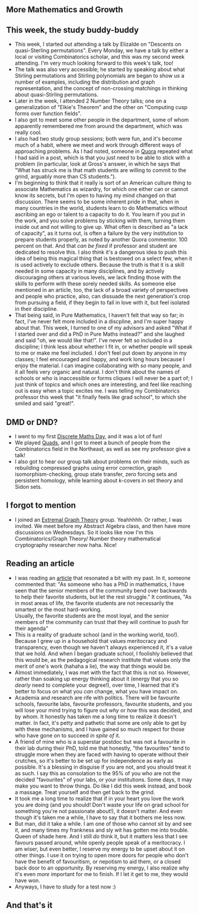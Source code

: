 ## More Mathematics and Growth

## This week, the study buddy-buddy
- This week, I started out attending a talk by Elizalde on "Descents on quasi-Sterling permutations". Every Monday, we have a talk
by either a local or visiting Combinatorics scholar, and this was my second week attending. I'm very much looking forward to this week's talk, too!
- The talk was also very accessible; he started by speaking about what Stirling permutations and Stirling polynomials are began to show us a number
of examples, including the distribution and graph representation, and the concept of non-crossing matchings in thinking about quasi-Stirling permutations.
- Later in the week, I attended 2 Number Theory talks; one on a generalization of "Elkie's Theorem" and the other on "Computing cusp forms over function fields".
- I also got to meet some other people in the department, some of whom apparently remembered me from around the department, which was really cool.
- I also had two study group sessions; both were fun, and it's become much of a habit, where we meet and work through different ways of approaching
problems. As I had noted, someone in [Quora](https://www.quora.com/How-hard-is-it-to-major-in-math-What-is-the-intelligence-IQ-cutoff-to-do-well) repeated what I had said in a post, which is that you just need to be able to stick with a problem (in particular, look at Gross's answer, in which he says that 
"What has struck me is that math students are willing to commit to the grind, arguably more than CS students.").
- I'm beginning to think that it really is sort of an American culture thing to associate Mathematics as wizardry, for which one either can or cannot
know its secrets, but I'm open to having my mind changed on that discussion. There seems to be some inherent pride in that, when in many countries in
the world, students learn to do Mathematics without ascribing an ego or talent to a capacity to do it. You learn if you put in the work, and you solve problems
by sticking with them, turning them inside out and not willing to give up. 
What often is described as "a lack of capacity", as it turns out, is often a failure by the very institution to prepare students properly, as noted by another
Quora commentor. 100 percent on that. And that *can be fixed* if professor and student are dedicated to resolve this.
I also think it's a dangerous idea to push this idea of being this magical thing that is bestowed on a select few, when it is used actively to exclude
others. Because the truth is that it is a skill needed in some capacity in many disciplines, and by actively discouraging others at various levels,
we lack finding those with the skills to perform with these sorely needed skills. As someone else mentioned in an article, too, the lack of a broad
variety of perspectives and people who practice, also, can dissuade the next generation's crop from pursuing a field, if they begin to fall in love with
it, but feel isolated in their discipline.
- That being said, in Pure Mathematics, I haven't felt that way so far; in fact, I've never felt more included in a discpline, and I'm super happy about that. 
This week, I turned to one of my advisors and asked "What if I started over and did a PhD in Pure Maths instead?" and she laughed and said 
"oh, we would like that!". I've never felt *so* included in a discipline; I think less about whether I fit in, or whether people will speak to me
or make me feel included. I don't feel put down by anyone in my classes; I feel encouraged and happy, and work long hours because I enjoy the material.
I can imagine collaborating with *so* many people, and it all feels very organic and natural. I don't think about the names of schools or who is inaccessible
or forms cliques I will never be a part of; I just think of topics and which ones are interesting, and feel like reaching out is easy when a topic excites me.
I was telling my Combinatorics professor this week that "it finally feels like grad school", to which she smiled and said "great!".


## DMD or DND?
- I went to my first [Discrete Maths Day](https://sites.google.com/view/northeastcombinatoricsnetwork/fall-2021-discrete-math-day?authuser=0), and it was a lot of fun!
- We played [Quads](https://awm-math.org/publications/playing-cards/evenquads/), and I got to meet a bunch of people from the Combinatorics field in the Northeast,
as well as see my professor give a talk!
- I also got to hear our group talk about problems on their minds, such as rebuilding compressed graphs using error correction, graph isomorphism-checking,
group state transfer, zero forcing sets and persistent homology, while learning about k-covers in set theory and Sidon sets.

## I forgot to mention
- I joined an [Extremal Graph Theory](https://en.wikipedia.org/wiki/Extremal_graph_theory) group. Yeahhhhh. Or rather, I was invited. We meet before my Abstract Algebra class, and then have more discussions
on Wednesdays. So it looks like now I'm this Combinatorics/Graph Theory/ Number theory mathematical cryptography researcher now haha. Nice!

## Reading an article
- I was reading an [article](https://www.nytimes.com/2019/02/18/us/edray-goins-black-mathematicians.html) that resonated a bit with my past. In it, someone commented that:
"As someone who has a PhD in mathematics, I have seen that the senior members of the community bend over backwards to help their favorite students,
but let the rest struggle." It continues, "As in most areas of life, the favorite students are not necessarily the smartest or the most hard-working.  
Usually, the favorite students are the most loyal, and the senior members of the community can trust that they will continue to push for their agenda"
- This is a reality of graduate school (and in the working world, too!). Because I grew up in a household that values meritocracy and transparency,
even though we haven't always experienced it, it's a value that we hold. And when I began graduate school, I foolishly believed that this would be,
as the pedagogical research institute that values only the merit of one's work (hahaha a lie), the way that things would be.
- Almost immediately, I was met with the fact that this is not so. However, rather than soaking up energy thinking about it (energy that you so 
*dearly* need to complete your degree!), over time, I learned that it's better to focus on what you *can* change, what you have impact on.
- Academia and research are rife with politics. There will be favourite schools, favourite labs, favourite professors, favourite students, and you will
lose your mind trying to figure out *why* or *how* this was decided, and by *whom*. It honestly has taken me a long time to realize it doesn't matter.
In fact, it's petty and pathetic that some are only able to get by with these mechanisms, and I have gained so much respect for those who have gone on
to succeed *in spite of* it.
- A friend of mine who is a superstar postdoc but was not a favourite in their lab during their PhD, told me that honestly, "the favourites" tend to struggle
more when they are faced with having to operate without their crutches, so it's better to be set up for independence as early as possible. It's a blessing in
disguise if you are not, and you should treat it as such. I say this as consolation to the 95% of you who are not the decided "favourites" of your labs, or
your institutions. Some days, it may make you want to throw things. Do like I did this week instead, and book a massage. Treat yourself and then get back
to the grind.
- It took me a long time to realize that if in your heart you love the work you are doing (and you should! Don't waste your life on grad school for something
you're not passionate about!), it doesn't matter. And even though it's taken me a while, I have to say that it bothers me less now.
- But man, did it take a while. I am one of those who cannot sit by and see it, and many times my frankness and sly wit has gotten me into trouble.
Queen of shade here. And I still *do* think it, but it matters less that I see favours passed around, while openly people speak of a meritocracy. 
I am wiser, but even better, I reserve my energy to be upset about it on other things. I use it on trying to open more doors for people who don't have
the benefit of favouritism, or nepotism to aid them, or a closed back door to an opportunity. By reserving my energy, I also realize why it's even 
*more* important for me to finish. If I let it get to me, they would have won. 
- Anyways, I have to study for a test now :)

## And that's it
